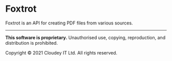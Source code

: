 ﻿# Foxtrot

Foxtrot is an API for creating PDF files from various sources.

---

**This software is proprietary.** Unauthorised use, copying, reproduction, and distribution is prohibited.   

Copyright © 2021 Cloudey IT Ltd. All rights reserved.